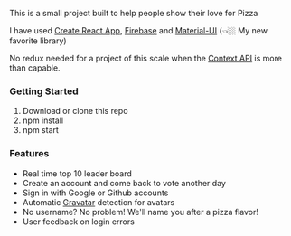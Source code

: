 This is a small project built to help people show their love for Pizza

I have used [Create React App](https://github.com/facebook/create-react-app),
[Firebase](https://firebase.google.com/)
and
[Material-UI](https://material-ui.com/) (👈🏼 My new favorite library)

No redux needed for a project of this scale when the [Context API](https://reactjs.org/docs/context.html) is more than capable.

### Getting Started

1. Download or clone this repo
1. npm install
1. npm start

### Features

- Real time top 10 leader board
- Create an account and come back to vote another day
- Sign in with Google or Github accounts
- Automatic [Gravatar](https://gravatar.com/) detection for avatars
- No username? No problem! We'll name you after a pizza flavor!
- User feedback on login errors
